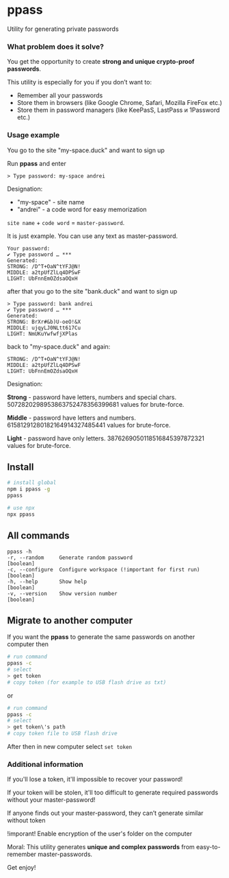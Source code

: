# ppass

Utility for generating private passwords

### What problem does it solve?
You get the opportunity to create **strong and unique crypto-proof passwords**.

This utility is especially for you if you don’t want to:
- Remember all your passwords
- Store them in browsers (like Google Chrome, Safari, Mozilla FireFox etc.)
- Store them in password managers (like KeePasS, LastPass и 1Password etc.)

### Usage example
You go to the site "my-space.duck" and want to sign up

Run **ppass** and enter
```text
> Type password: my-space andrei
```
Designation:
- "my-space" - site name
- "andrei" - a code word for easy memorization

`site name` + `code word` = `master-password`.

It is just example.
You can use any text as master-password.

```text
Your password:
✔ Type password … ***
Generated:
STRONG: /D^T+OaN^tYFJ@N!
MIDDLE: a2tpUfZlLq4DPSwF
LIGHT: UbFnnEmOZdsaOQxH
```

after that you go to the site "bank.duck" and want to sign up
```text
> Type password: bank andrei
✔ Type password … ***
Generated:
STRONG: BrXr#&b)U-oeO!&X
MIDDLE: ujqyLJ0NLtt617Cu
LIGHT: NmUKuYwfwfjXPlas
```

back to "my-space.duck" and again:
```text
STRONG: /D^T+OaN^tYFJ@N!
MIDDLE: a2tpUfZlLq4DPSwF
LIGHT: UbFnnEmOZdsaOQxH
```


Designation:

**Strong** - password have letters, numbers and special chars.
5072820298953863752478356399681 values for brute-force.

**Middle** - password have letters and numbers.
61581291280182164914327485441  values for brute-force.

**Light** - password have only letters.
3876269050118516845397872321 values for brute-force.

## Install
```bash
# install global
npm i ppass -g
ppass

# use npx
npx ppass
```

## All commands
```text
ppass -h
-r, --random     Generate random password                            [boolean]
-c, --configure  Configure workspace (!important for first run)      [boolean]
-h, --help       Show help                                           [boolean]
-v, --version    Show version number                                 [boolean]
```

## Migrate to another computer
If you want the **ppass** to generate the same passwords on another computer then
```bash
# run command
ppass -c
# select
> get token
# copy token (for example to USB flash drive as txt)
```
or
```bash
# run command
ppass -c
# select
> get token\'s path
# copy token file to USB flash drive
```
After then in new computer select `set token`

### Additional information

If you'll lose a token, it'll impossible to recover your password!

If your token will be stolen, it'll too difficult to generate required passwords without your master-password!

If anyone finds out your master-password, they can’t generate similar without token


!imporant! Enable encryption of the user's folder on the computer

Moral:
This utility generates **unique and complex passwords** from easy-to-remember master-passwords.

Get enjoy!

